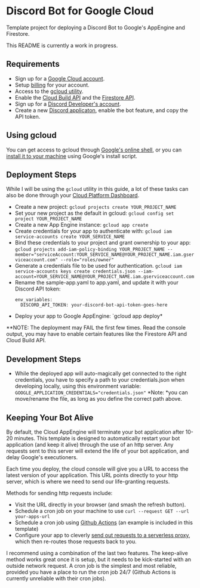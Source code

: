 # Discord Bot for Google Cloud
Template project for deploying a Discord Bot to Google's AppEngine and Firestore.

This README is currently a work in progress.

## Requirements
- Sign up for a [Google Cloud account](https://console.cloud.google.com).
- Setup [billing](https://console.cloud.google.com/billing) for your account.
- Access to the [gcloud utility](https://cloud.google.com/sdk/gcloud/reference).
- Enable the [Cloud Build API](https://console.cloud.google.com/cloud-build) and the [Firestore API](https://console.cloud.google.com/firestore).
- Sign up for a [Discord Developer's account](https://discord.com/developers).
- Create a new [Discord applicaton](https://discord.com/developers/applications), enable the bot feature, and copy the API token.

## Using gcloud
You can get access to gcloud through [Google's online shell](https://cloud.google.com/shell), or you can [install it to your machine](https://cloud.google.com/sdk/docs/quickstart) using Google's install script.

## Deployment Steps
While I will be using the `gcloud` utility in this guide, a lot of these tasks can also be done through your [Cloud Platform Dashboard](https://console.cloud.google.com/).

* Create a new project:
  `gcloud projects create YOUR_PROJECT_NAME`  
* Set your new project as the default in gcloud:
  `gcloud config set project YOUR_PROJECT_NAME`
* Create a new App Engine instance:
  `gcloud app create`
* Create credentials for your app to authenticate with:
  `gcloud iam service-accounts create YOUR_SERVICE_NAME`
* Bind these credentials to your project and grant ownership to your app:
  `gcloud projects add-iam-policy-binding YOUR_PROJECT_NAME --member="serviceAccount:YOUR_SERVICE_NAME@YOUR_PROJECT_NAME.iam.gserviceaccount.com" --role="roles/owner"`
* Generate a credentials file to be used for authentication.
  `gcloud iam service-accounts keys create credentials.json --iam-account=YOUR_SERVICE_NAME@YOUR_PROJECT_NAME.iam.gserviceaccount.com`
* Rename the sample-app.yaml to app.yaml, and update it with your Discord API token:
  ```
  env_variables:
    DISCORD_API_TOKEN: your-discord-bot-api-token-goes-here
  ```
* Deploy your app to Google AppEngine:
  `gcloud app deploy*
  
**NOTE: The deployment may FAIL the first few times. Read the console output, you may have to enable certain features like the Firestore API and Cloud Build API.

## Development Steps
* While the deployed app will auto-magically get connected to the right credentials, you have to specify a path to your credentials.json when developing locally, using this environment variable:
`GOOGLE_APPLICATION_CREDENTIALS="credentials.json"`
*Note: *you can move/rename the file, as long as you define the correct path above.

## Keeping Your Bot Alive
By default, the Cloud AppEngine will terminate your bot application after 10-20 minutes. This template is designed to automatically restart your bot application (and keep it alive) through the use of an http server. Any requests sent to this server will extend the life of your bot application, and delay Google's executioners.

Each time you deploy, the cloud console will give you a URL to access the latest version of your application. This URL points directly to your http server, which is where we need to send our life-granting requests.

Methods for sending http requests include:
- Visit the URL directly in your browser (and smash the refresh button).
- Schedule a cron job on your machine to use `curl --request GET --url your-apps-url`
- Schedule a cron job using [Github Actions](https://github.com/features/actions) (an example is included in this template)
- Configure your app to cleverly [send out requests to a serverless proxy](https://github.com/cmdruid/cors-proxy), which then re-routes those requests back to you.

I recommend using a combination of the last two features. The keep-alive method works great once it is setup, but it needs to be kick-started with an outside network request. A cron job is the simplest and most reliable, provided you have a place to run the cron job 24/7 (Github Actions is currently unreliable with their cron jobs).
